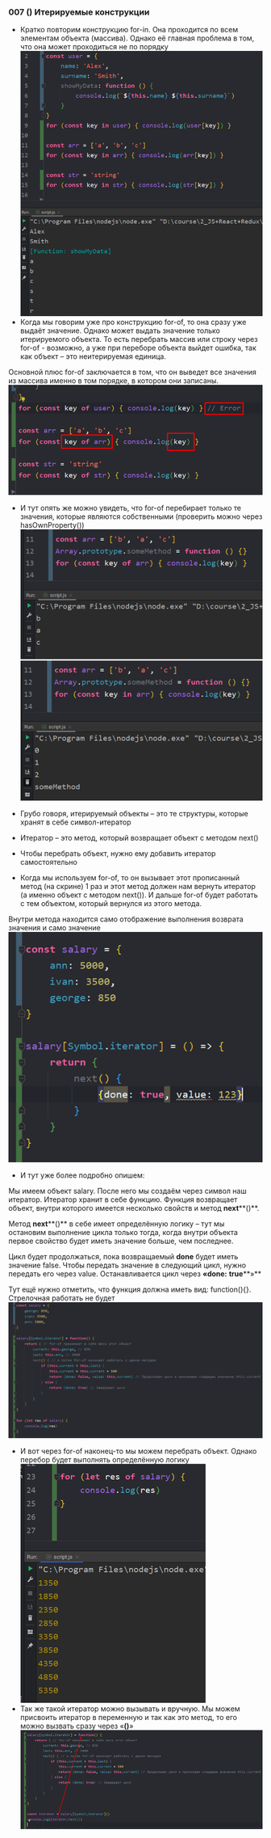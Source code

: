 ### **007 () Итерируемые конструкции**

- Кратко повторим конструкцию for-in. Она проходится по всем элементам объекта (массива). Однако её главная проблема в том, что она может проходиться не по порядку
![](_png/Pasted%20image%2020220909163039.png)
- Когда мы говорим уже про конструкцию for-of, то она сразу уже выдаёт значение. Однако может выдать значение только итерируемого объекта. То есть перебрать массив или строку через for-of - возможно, а уже при переборе объекта выйдет ошибка, так как объект – это неитерируемая единица.

Основной плюс for-of заключается в том, что он выведет все значения из массива именно в том порядке, в котором они записаны.
![](_png/Pasted%20image%2020220909163045.png)
- И тут опять же можно увидеть, что for-of перебирает только те значения, которые являются собственными (проверить можно через hasOwnProperty())
![](_png/Pasted%20image%2020220909163049.png)
![](_png/Pasted%20image%2020220909163053.png)
- Грубо говоря, итерируемый объекты – это те структуры, которые хранят в себе символ-итератор

- Итератор – это метод, который возвращает объект с методом next()

- Чтобы перебрать объект, нужно ему добавить итератор самостоятельно

- Когда мы используем for-of, то он вызывает этот прописанный метод (на скрине) 1 раз и этот метод должен нам вернуть итератор (а именно объект с методом next()). И дальше for-of будет работать с тем объектом, который вернулся из этого метода.

Внутри метода находится само отображение выполнения возврата значения и само значение
![](_png/Pasted%20image%2020220909163100.png)
- И тут уже более подробно опишем:

Мы имеем объект salary. После него мы создаём через символ наш итератор. Итератор хранит в себе функцию. Функция возвращает объект, внутри которого имеется несколько свойств и метод **next****()**.

Метод **next****()** в себе имеет определённую логику – тут мы остановим выполнение цикла только тогда, когда внутри объекта первое свойство будет иметь значение больше, чем последнее.

Цикл будет продолжаться, пока возвращаемый **done** будет иметь значение false. Чтобы передать значение в следующий цикл, нужно передать его через value. Останавливается цикл через **«****done****:** **true****»**

Тут ещё нужно отметить, что функция должна иметь вид: function(){}. Стрелочная работать не будет
![](_png/Pasted%20image%2020220909163110.png)
- И вот через for-of наконец-то мы можем перебрать объект. Однако перебор будет выполнять определённую логику
![](_png/Pasted%20image%2020220909163116.png)
- Так же такой итератор можно вызывать и вручную. Мы можем присвоить итератор в переменную и так как это метод, то его можно вызвать сразу через «**()**»
![](_png/Pasted%20image%2020220909163121.png)